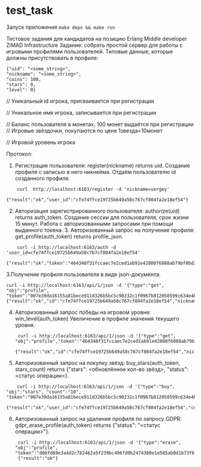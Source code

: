 # test_task


Запуск приложения 
``` make deps && make run ```

Тестовое задания для кандидатов на позицию Erlang Middle developer ZiMAD Infrastructure
Задание: собрать простой сервер для работы с игровыми профилями пользователей.
Типовые данные, которые должны присутствовать в профиле: 
```
{"uid": "<some_string>", 
"nickname": "<some_string>", 
"coins": 100,
"stars": 0,
"level": 0}
```

// Уникальный id игрока, присваивается при регистрации

// Уникальное имя игрока, записывается при регистрации

// Баланс пользователя в монетах, 100 монет выдаётся при регистрации // Игровые звёздочки, покупаются по цене 1звезда=10монет

// Игровой уровень игрока

Протокол:
1. Регистрация пользователя: register(nickname) returns uid.
Создание профиля с записью в него никнейма. Отдаём пользователю id созданного профиля.
```
    curl  http://localhost:6163/register -d 'nickname=sergey'
    {"result":"ok","user_id":"cfe74ffce19725b649a58c767cf804fa2e18ef54"}
```

2. Авторизация зарегистрированного пользователя: authorize(uid) returns auth_token.
Создание сессии для пользователя, срок жизни 15 минут. Работа с авторизованными запросами при помощи выданного токена. 3. Авторизованный запрос на получение профиля: get_profile(auth_token) returns profile_json.
```
    curl -i http://localhost:6163/auth -d 'user_id=cfe74ffce19725b649a58c767cf804fa2e18ef54'
    {"result":"ok","token":"464348f31fccaec7e2ced1ab91e42808f6888ab79bf0bd2d192f7c6945b57ccc","user_id":"cfe74ffce19725b649a58c767cf804fa2e18ef54","expires":1567936731}
```
3.Получение профиля пользователя в виде json-документа.
```
curl -i http://localhost:6163/api/1/json -d '{"type":"get", "obj":"profile",  "token":"007e39da16155a81bece911d326b5bc5c90232c1f0967b812058599c634e460d"}'
{"result":"ok","id":"cfe74ffce19725b649a58c767cf804fa2e18ef54","nickname":"sergey","coins":80,"stars":20,"level":0}
```
4. Авторизованный запрос победы на игровом уровне: win_level(auth_token)
Увеличение в профиле значения текущего уровня.
   ```
    curl -i http://localhost:6163/api/1/json -d '{"type":"get", "obj":"profile","token":"464348f31fccaec7e2ced1ab91e42808f6888ab79bf0bd2d192f7c6945b57ccc"}'
    {"result":"ok","id":"cfe74ffce19725b649a58c767cf804fa2e18ef54","nickname":"sergey","coins":80,"stars":20,"level":0} 
    ```

5. Авторизованный запрос на покупку звёзд: buy_stars(auth_token, stars_count) returns {"stars": <обновлённое кол-во звёзд>, "status": <статус операции>}.
```
    curl -i http://localhost:6163/api/1/json -d '{"type":"buy", "obj":"stars", "count":"10", "token":"007e39da16155a81bece911d326b5bc5c90232c1f0967b812058599c634e460d"}'
    {"result":"ok","user_id":"cfe74ffce19725b649a58c767cf804fa2e18ef54","coins_remain":90,"stars_count":10}
```
6. Авторизованный запрос на удаление профиля по запросу GDPR: gdpr_erase_profile(auth_token) returns {"status": "<статус операции>"}.
   ```
    curl -i http://localhost:6163/api/1/json -d '{"type":"erase", "obj":"profile",  "token":"d08fd69e3a4d2c782462a5f239bc496fd0b2474380e1e585ab0d1b73f6e871a8"}'
    {"result":"ok"}
    ```
    
